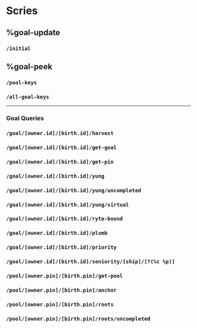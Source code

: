 # Scries

## %goal-update

### `/initial`

## %goal-peek

### `/pool-keys`

### `/all-goal-keys`

-----------------------

### Goal Queries

### `/goal/[owner.id]/[birth.id]/harvest`

### `/goal/[owner.id]/[birth.id]/get-goal`

### `/goal/[owner.id]/[birth.id]/get-pin`

### `/goal/[owner.id]/[birth.id]/yung`

### `/goal/[owner.id]/[birth.id]/yung/uncompleted`

### `/goal/[owner.id]/[birth.id]/yung/virtual`

### `/goal/[owner.id]/[birth.id]/ryte-bound`

### `/goal/[owner.id]/[birth.id]/plumb`

### `/goal/[owner.id]/[birth.id]/priority`

### `/goal/[owner.id]/[birth.id]/seniority/[ship]/[?(%c %p)]`

### `/pool/[owner.pin]/[birth.pin]/get-pool`

### `/pool/[owner.pin]/[birth.pin]/anchor`

### `/pool/[owner.pin]/[birth.pin]/roots`

### `/pool/[owner.pin]/[birth.pin]/roots/uncompleted`

